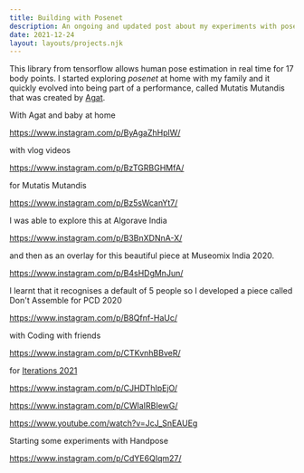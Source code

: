 ```yaml
---
title: Building with Posenet
description: An ongoing and updated post about my experiments with posenet 
date: 2021-12-24
layout: layouts/projects.njk
---
```

This library from tensorflow allows human pose estimation in real time for 17 body points. I started exploring *posenet* at home with my family and it quickly evolved into being part of a performance, called Mutatis Mutandis that was created by [Agat](https://www.dobedobedo.be/). 

With Agat and baby at home

https://www.instagram.com/p/ByAgaZhHplW/

with vlog videos

https://www.instagram.com/p/BzTGRBGHMfA/

for Mutatis Mutandis

https://www.instagram.com/p/Bz5sWcanYt7/

I was able to explore this at Algorave India

https://www.instagram.com/p/B3BnXDNnA-X/

and then as an overlay for this beautiful piece at Museomix India 2020.

https://www.instagram.com/p/B4sHDgMnJun/

I learnt that it recognises a default of 5 people so I developed a piece called Don't Assemble for PCD 2020

https://www.instagram.com/p/B8Qfnf-HaUc/


with Coding with friends

https://www.instagram.com/p/CTKvnhBBveR/


for [Iterations 2021](https://iterations.online/)

https://www.instagram.com/p/CJHDThIpEjO/

https://www.instagram.com/p/CWlaIRBIewG/

https://www.youtube.com/watch?v=JcJ_SnEAUEg


Starting some experiments with Handpose

https://www.instagram.com/p/CdYE6QIqm27/
